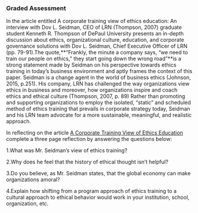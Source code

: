 

### **Graded Assessment**

In the article entitled A corporate training view of ethics education: An interview with Dov L. Seidman, CEO of LRN \(Thompson, 2007\) graduate student Kenneth R. Thompson of DePaul University presents an in-depth discussion about ethics, organizational culture, education, and corporate governance solutions with Dov L. Seidman, Chief Executive Officer of LRN \(pp. 79-91\).The quote,**“Frankly, the minute a company says, “we need to train our people on ethics,” they start going down the wrong road”**is a strong statement made by Seidman on his perspective towards ethics training in today’s business environment and aptly frames the context of this paper. Seidman is a change agent in the world of business ethics \(Johnson, 2015, p.251\). His company, LRN has challenged the way organizations view ethics in business and moreover, how organizations inspire and coach ethics and ethical culture \(Thompson, 2007, p. 89\) Rather than promoting and supporting organizations to employ the isolated, “static” and scheduled method of ethics training that prevails in corporate strategy today, Seidman and his LRN team advocate for a more sustainable, meaningful, and realistic approach.

In reflecting on the article [A Corporate Training View of Ethics Education](http://jlo.sagepub.com/cgi/reprint/13/3/79?ijkey=r6EqaD4mQg2nU&keytype=ref&siteid=spjlo) complete a three page reflection by answering the questions below:

1.What was Mr. Seidman’s view of ethics training?

2.Why does he feel that the history of ethical thought isn’t helpful?

3.Do you believe, as Mr. Seidman states, that the global economy can make organizations amoral?

4.Explain how shifting from a program approach of ethics training to a cultural approach to ethical behavior would work in your                 institution, school, organization, etc.

